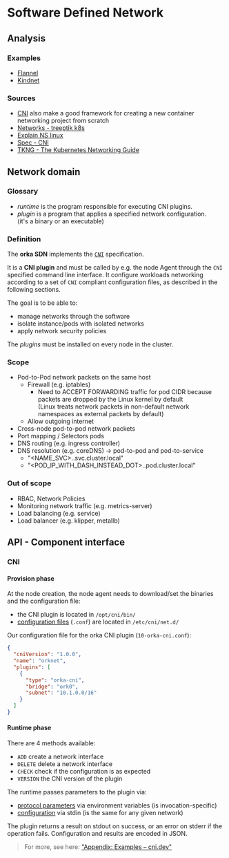 # Software Defined Network

## Analysis

### Examples

- [Flannel](https://www.tkng.io/cni/flannel/)
- [Kindnet](https://www.tkng.io/cni/kindnet/)

### Sources

- [CNI](https://github.com/containernetworking/cni) also make a good framework for creating a new container networking project from scratch
- [Networks - treeptik k8s](https://treeptik.gitbook.io/k8s/fundamentals/)
- [Explain NS linux](https://www.youtube.com/watch?v=j_UUnlVC2Ss)
- [Spec - CNI](https://www.cni.dev/docs/spec/)
- [TKNG - The Kubernetes Networking Guide](https://www.tkng.io/)

## Network domain

### Glossary

- *runtime* is the program responsible for executing CNI plugins.
- *plugin* is a program that applies a specified network configuration.  
  (it's a binary or an executable)

### Definition

The **orka SDN** implements the [`CNI`](https://www.cni.dev/docs/spec/) specification.

It is a **CNI plugin** and must be called by e.g. the node Agent through the `CNI` specified
command line interface. It configure workloads networking according to a set of `CNI`
compliant configuration files, as described in the following sections.

The goal is to be able to:

- manage networks through the software
- isolate instance/pods with isolated networks
- apply network security policies

The *plugins* must be installed on every node in the cluster.

### Scope

- Pod-to-Pod network packets on the same host
	- Firewall (e.g. iptables)
		- Need to ACCEPT FORWARDING traffic for pod CIDR because packets are dropped by the Linux kernel by default  
		  (Linux treats network packets in non-default network namespaces as external packets by default)
	- Allow outgoing internet
- Cross-node pod-to-pod network packets
- Port mapping / Selectors pods
- DNS routing (e.g. ingress controller)
- DNS resolution (e.g. coreDNS) -> pod-to-pod and pod-to-service
	- "<NAME_SVC>.<NAMESPACE>.svc.cluster.local"
	- "<POD_IP_WITH_DASH_INSTEAD_DOT>.<NAMESPACE>.pod.cluster.local"

### Out of scope

- RBAC, Network Policies
- Monitoring network traffic (e.g. metrics-server)
- Load balancing (e.g. service)
- Load balancer (e.g. klipper, metallb)

## API - Component interface

### CNI

#### Provision phase

At the node creation, the node agent needs to download/set the binaries and the configuration file:

- the CNI plugin is located in `/opt/cni/bin/`
- [configuration files](https://www.cni.dev/docs/spec/#example-configuration) (`.conf`) are located in `/etc/cni/net.d/`

Our configuration file for the orka CNI plugin (`10-orka-cni.conf`):

```json
{
  "cniVersion": "1.0.0",
  "name": "orknet",
  "plugins": [
    {
      "type": "orka-cni",
      "bridge": "ork0",
      "subnet": "10.1.0.0/16"
    }
  ]
}
```

#### Runtime phase

There are 4 methods available:

- `ADD` create a network interface
- `DELETE` delete a network interface
- `CHECK` check if the configuration is as expected
- `VERSION` the CNI version of the plugin

The runtime passes parameters to the plugin via:

- [protocol parameters](https://www.cni.dev/docs/spec/#parameters) via environment variables (is invocation-specific)
- [configuration](https://www.cni.dev/docs/spec/#example-configuration) via stdin (is the same for any given network)

The plugin returns a result on stdout on success, or an error on stderr if the operation fails.
Configuration and results are encoded in JSON.

> For more, see here: ["Appendix: Examples – cni.dev"](https://www.cni.dev/docs/spec/#appendix-examples)
